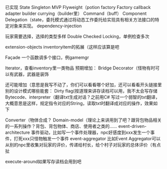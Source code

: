 已实现
State
Singleton
MVP
Flyweight（potion factory
Factory
callback
adapter
builder
currying（builder里）
Command（buff）
Component
Delegation（state，委托模式通过将动态工作委托给实现具有相关方法接口的特定对象来实现。
dependency-injection
  
玩家需要选择，选择的类型多样
Double Checked Locking，单例检查多次
 
extension-objects inventoryitem的拓展（这样应该算是吧
 
 
 
 
Façade 一个函数调多个接口，例gamemgr
 
Iterator，查看inventory里一类物品
预期增加：
Bridge
Decorator（怪物有时可以有武器，武器是装饰

还可能增加（意思是我写不动了，你们可以看看哪个好加，还可以看看开头链接里别的设计模式哪些能套：
Dirty flag(按道理来讲存读档可以用，我不太会写存储
Bytecode、interpreter（翻译txt生成对话？之前用C# 写过一个弱智的txt翻译，大概意思是这样，规定指令对应的String，读取txt时翻译成对应的操作，效果如下 
 
Converter（物体合成？
Domain-model（理论上来讲用到了吧？跟背包物品相关的一系列操作？背包、背包物体、商店、使用者之类的…… 
event-driven-architecture 事件驱动，比如写一个事件处理器，npc好感度到xxx发生一个事件，打死xxx只怪物触发一个事件
event-aggregator 比如Event Aggregator可以从别的npc里收集对玩家的评价，传递给村长，给个村子对玩家的总体评价（有点扯
 
execute-around如果写存读档会用到吧
 

